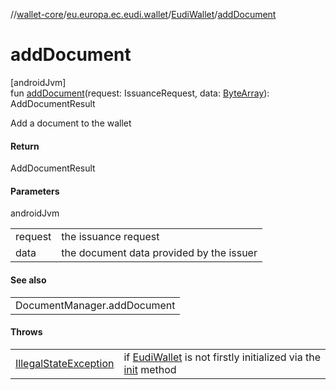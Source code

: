 //[wallet-core](../../../index.md)/[eu.europa.ec.eudi.wallet](../index.md)/[EudiWallet](index.md)/[addDocument](add-document.md)

# addDocument

[androidJvm]\
fun [addDocument](add-document.md)(request: IssuanceRequest, data: [ByteArray](https://kotlinlang.org/api/latest/jvm/stdlib/kotlin/-byte-array/index.html)): AddDocumentResult

Add a document to the wallet

#### Return

AddDocumentResult

#### Parameters

androidJvm

| | |
|---|---|
| request | the issuance request |
| data | the document data provided by the issuer |

#### See also

| |
|---|
| DocumentManager.addDocument |

#### Throws

| | |
|---|---|
| [IllegalStateException](https://kotlinlang.org/api/latest/jvm/stdlib/kotlin/-illegal-state-exception/index.html) | if [EudiWallet](index.md) is not firstly initialized via the [init](init.md) method |
